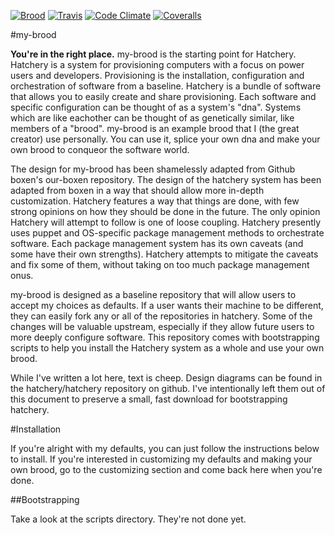 [![Brood](http://img.shields.io/badge/brood-DavidJFelix-735145.svg)](https://github.com/DavidJFelix)
[![Travis](https://img.shields.io/travis/hatchery/my-brood.svg)](https://travis-ci.org/hatchery/my-brood)
[![Code Climate](https://img.shields.io/codeclimate/github/hatchery/my-brood.svg)](https://codeclimate.com/github/hatchery/my-brood)
[![Coveralls](https://img.shields.io/coveralls/hatchery/my-brood.svg)](https://coveralls.io/r/hatchery/my-brood)

#my-brood

**You're in the right place.** my-brood is the starting point for Hatchery.
Hatchery is a system for provisioning computers with a focus on power users and developers.
Provisioning is the installation, configuration and orchestration of software from a baseline.
Hatchery is a bundle of software that allows you to easily create and share provisioning.
Each software and specific configuration can be thought of as a system's "dna".
Systems which are like eachother can be thought of as genetically similar, like members of a "brood".
my-brood is an example brood that I (the great creator) use personally.
You can use it, splice your own dna and make your own brood to conqueor the software world.

The design for my-brood has been shamelessly adapted from Github boxen's our-boxen repository.
The design of the hatchery system has been adapted from boxen in a way that should allow more in-depth customization.
Hatchery features a way that things are done, with few strong opinions on how they should be done in the future.
The only opinion Hatchery will attempt to follow is one of loose coupling.
Hatchery presently uses puppet and OS-specific package management methods to orchestrate software.
Each package management system has its own caveats (and some have their own strengths).
Hatchery attempts to mitigate the caveats and fix some of them, without taking on too much package management onus.

my-brood is designed as a baseline repository that will allow users to accept my choices as defaults.
If a user wants their machine to be different, they can easily fork any or all of the repositories in hatchery.
Some of the changes will be valuable upstream, especially if they allow future users to more deeply configure software.
This repository comes with bootstrapping scripts to help you install the Hatchery system as a whole and use your own brood.

While I've written a lot here, text is cheep.
Design diagrams can be found in the hatchery/hatchery repository on github.
I've intentionally left them out of this document to preserve a small, fast download for bootstrapping hatchery.

#Installation

If you're alright with my defaults, you can just follow the instructions below to install.
If you're interested in customizing my defaults and making your own brood, go to the customizing section and come back here when you're done.

##Bootstrapping

Take a look at the scripts directory. They're not done yet.
